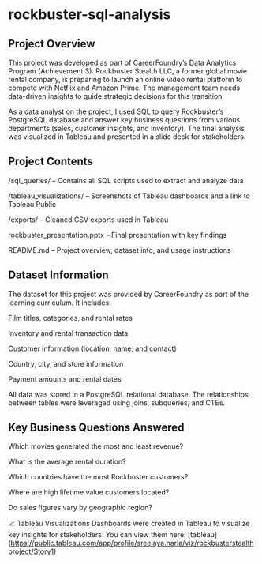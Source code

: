 # rockbuster-sql-analysis

##  Project Overview
This project was developed as part of CareerFoundry’s Data Analytics Program (Achievement 3). Rockbuster Stealth LLC, a former global movie rental company, is preparing to launch an online video rental platform to compete with Netflix and Amazon Prime. The management team needs data-driven insights to guide strategic decisions for this transition.

As a data analyst on the project, I used SQL to query Rockbuster’s PostgreSQL database and answer key business questions from various departments (sales, customer insights, and inventory). The final analysis was visualized in Tableau and presented in a slide deck for stakeholders.

## Project Contents
/sql_queries/ – Contains all SQL scripts used to extract and analyze data

/tableau_visualizations/ – Screenshots of Tableau dashboards and a link to Tableau Public

/exports/ – Cleaned CSV exports used in Tableau

rockbuster_presentation.pptx – Final presentation with key findings

README.md – Project overview, dataset info, and usage instructions

## Dataset Information
The dataset for this project was provided by CareerFoundry as part of the learning curriculum. It includes:

Film titles, categories, and rental rates

Inventory and rental transaction data

Customer information (location, name, and contact)

Country, city, and store information

Payment amounts and rental dates

All data was stored in a PostgreSQL relational database. The relationships between tables were leveraged using joins, subqueries, and CTEs.

## Key Business Questions Answered
Which movies generated the most and least revenue?

What is the average rental duration?

Which countries have the most Rockbuster customers?

Where are high lifetime value customers located?

Do sales figures vary by geographic region?

📈 Tableau Visualizations
Dashboards were created in Tableau to visualize key insights for stakeholders. You can view them here:
[tableau] (https://public.tableau.com/app/profile/sreelaya.narla/viz/rockbusterstealthproject/Story1)

